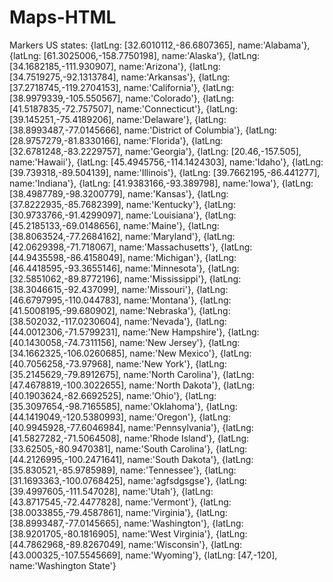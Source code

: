 # Maps-HTML
 
Markers US states:
 	{latLng: [32.6010112,-86.6807365], name:'Alabama'},
      {latLng: [61.3025006,-158.7750198], name:'Alaska'},
      {latLng: [34.1682185,-111.930907], name:'Arizona'},
      {latLng: [34.7519275,-92.1313784], name:'Arkansas'},
      {latLng: [37.2718745,-119.2704153], name:'California'},
      {latLng: [38.9979339,-105.550567], name:'Colorado'},
      {latLng: [41.5187835,-72.757507], name:'Connecticut'},
      {latLng: [39.145251,-75.4189206], name:'Delaware'},
      {latLng: [38.8993487,-77.0145666], name:'District of Columbia'},
      {latLng: [28.9757279,-81.8330166], name:'Florida'},
      {latLng: [32.6781248,-83.2229757], name:'Georgia'},
      {latLng: [20.46,-157.505], name:'Hawaii'},
      {latLng: [45.4945756,-114.1424303], name:'Idaho'},
      {latLng: [39.739318,-89.504139], name:'Illinois'},
      {latLng: [39.7662195,-86.441277], name:'Indiana'},
      {latLng: [41.9383166,-93.389798], name:'Iowa'},
      {latLng: [38.4987789,-98.3200779], name:'Kansas'},
      {latLng: [37.8222935,-85.7682399], name:'Kentucky'},
      {latLng: [30.9733766,-91.4299097], name:'Louisiana'},
      {latLng: [45.2185133,-69.0148656], name:'Maine'},
      {latLng: [38.8063524,-77.2684162], name:'Maryland'},
      {latLng: [42.0629398,-71.718067], name:'Massachusetts'},
      {latLng: [44.9435598,-86.4158049], name:'Michigan'},
      {latLng: [46.4418595,-93.3655146], name:'Minnesota'},
      {latLng: [32.5851062,-89.8772196], name:'Mississippi'},
      {latLng: [38.3046615,-92.437099], name:'Missouri'},
      {latLng: [46.6797995,-110.044783], name:'Montana'},
      {latLng: [41.5008195,-99.680902], name:'Nebraska'},
      {latLng: [38.502032,-117.0230604], name:'Nevada'},
      {latLng: [44.0012306,-71.5799231], name:'New Hampshire'},
      {latLng: [40.1430058,-74.7311156], name:'New Jersey'},
      {latLng: [34.1662325,-106.0260685], name:'New Mexico'},
      {latLng: [40.7056258,-73.97968], name:'New York'},
      {latLng: [35.2145629,-79.8912675], name:'North Carolina'},
      {latLng: [47.4678819,-100.3022655], name:'North Dakota'},
      {latLng: [40.1903624,-82.6692525], name:'Ohio'},
      {latLng: [35.3097654,-98.7165585], name:'Oklahoma'},
      {latLng: [44.1419049,-120.5380993], name:'Oregon'},
      {latLng: [40.9945928,-77.6046984], name:'Pennsylvania'},
      {latLng: [41.5827282,-71.5064508], name:'Rhode Island'},
      {latLng: [33.62505,-80.9470381], name:'South Carolina'},
      {latLng: [44.2126995,-100.2471641], name:'South Dakota'},
      {latLng: [35.830521,-85.9785989], name:'Tennessee'},
      {latLng: [31.1693363,-100.0768425], name:'agfsdgsgse'},
      {latLng: [39.4997605,-111.547028], name:'Utah'},
      {latLng: [43.8717545,-72.4477828], name:'Vermont'},
      {latLng: [38.0033855,-79.4587861], name:'Virginia'},
      {latLng: [38.8993487,-77.0145665], name:'Washington'},
      {latLng: [38.9201705,-80.1816905], name:'West Virginia'},
      {latLng: [44.7862968,-89.8267049], name:'Wisconsin'},
      {latLng: [43.000325,-107.5545669], name:'Wyoming'},
      {latLng: [47,-120], name:'Washington State'}